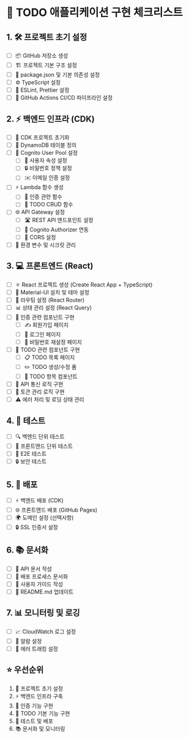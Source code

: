 # 🚀 TODO 애플리케이션 구현 체크리스트

## 1. 🛠️ 프로젝트 초기 설정
- [ ] 📦 GitHub 저장소 생성
- [ ] 🏗️ 프로젝트 기본 구조 설정
- [ ] 📝 package.json 및 기본 의존성 설정
- [ ] ⚙️ TypeScript 설정
- [ ] 🎨 ESLint, Prettier 설정
- [ ] 🔄 GitHub Actions CI/CD 파이프라인 설정

## 2. ⚡ 백엔드 인프라 (CDK)
- [ ] 🎯 CDK 프로젝트 초기화
- [ ] 💾 DynamoDB 테이블 정의
- [ ] 🔐 Cognito User Pool 설정
  - [ ] 👤 사용자 속성 설정
  - [ ] 🔒 비밀번호 정책 설정
  - [ ] ✉️ 이메일 인증 설정
- [ ] ⚡ Lambda 함수 생성
  - [ ] 🔑 인증 관련 함수
  - [ ] 📝 TODO CRUD 함수
- [ ] 🌐 API Gateway 설정
  - [ ] 🛣️ REST API 엔드포인트 설정
  - [ ] 🔐 Cognito Authorizer 연동
  - [ ] 🔀 CORS 설정
- [ ] 🔐 환경 변수 및 시크릿 관리

## 3. 💻 프론트엔드 (React)
- [ ] ⚛️ React 프로젝트 생성 (Create React App + TypeScript)
- [ ] 🎨 Material-UI 설치 및 테마 설정
- [ ] 🔄 라우팅 설정 (React Router)
- [ ] 📊 상태 관리 설정 (React Query)
- [ ] 🔐 인증 관련 컴포넌트 구현
  - [ ] ✍️ 회원가입 페이지
  - [ ] 🔑 로그인 페이지
  - [ ] 🔄 비밀번호 재설정 페이지
- [ ] 📝 TODO 관련 컴포넌트 구현
  - [ ] 📋 TODO 목록 페이지
  - [ ] ✏️ TODO 생성/수정 폼
  - [ ] 📌 TODO 항목 컴포넌트
- [ ] 🔌 API 통신 로직 구현
- [ ] 🎫 토큰 관리 로직 구현
- [ ] ⚠️ 에러 처리 및 로딩 상태 관리

## 4. 🧪 테스트
- [ ] 🔍 백엔드 단위 테스트
- [ ] 🔎 프론트엔드 단위 테스트
- [ ] 🔬 E2E 테스트
- [ ] 🔒 보안 테스트

## 5. 🚀 배포
- [ ] ⚡ 백엔드 배포 (CDK)
- [ ] 🌐 프론트엔드 배포 (GitHub Pages)
- [ ] 🌍 도메인 설정 (선택사항)
- [ ] 🔒 SSL 인증서 설정

## 6. 📚 문서화
- [ ] 📖 API 문서 작성
- [ ] 📝 배포 프로세스 문서화
- [ ] 📱 사용자 가이드 작성
- [ ] 📘 README.md 업데이트

## 7. 📊 모니터링 및 로깅
- [ ] 📈 CloudWatch 로그 설정
- [ ] 🚨 알람 설정
- [ ] 🐛 에러 트래킹 설정

## ⭐ 우선순위
1. 🎯 프로젝트 초기 설정
2. ⚡ 백엔드 인프라 구축
3. 🔐 인증 기능 구현
4. 📝 TODO 기본 기능 구현
5. 🧪 테스트 및 배포
6. 📚 문서화 및 모니터링
